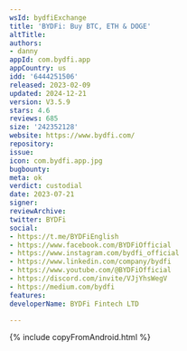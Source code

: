 ```yaml
---
wsId: bydfiExchange
title: 'BYDFi: Buy BTC, ETH & DOGE'
altTitle: 
authors:
- danny
appId: com.bydfi.app
appCountry: us
idd: '6444251506'
released: 2023-02-09
updated: 2024-12-21
version: V3.5.9
stars: 4.6
reviews: 685
size: '242352128'
website: https://www.bydfi.com/
repository: 
issue: 
icon: com.bydfi.app.jpg
bugbounty: 
meta: ok
verdict: custodial
date: 2023-07-21
signer: 
reviewArchive: 
twitter: BYDFi
social:
- https://t.me/BYDFiEnglish
- https://www.facebook.com/BYDFiOfficial
- https://www.instagram.com/bydfi_official
- https://www.linkedin.com/company/bydfi
- https://www.youtube.com/@BYDFiOfficial
- https://discord.com/invite/VJjYhsWegV
- https://medium.com/bydfi
features: 
developerName: BYDFi Fintech LTD

---
```


{% include copyFromAndroid.html %}
